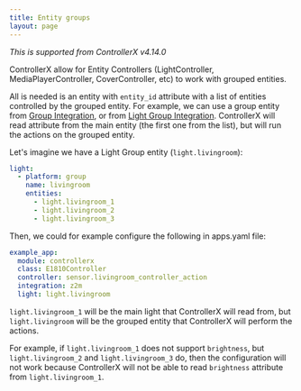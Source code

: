 ```yaml
---
title: Entity groups
layout: page
---
```


_This is supported from ControllerX v4.14.0_

ControllerX allow for Entity Controllers (LightController, MediaPlayerController, CoverController, etc) to work with grouped entities.

All is needed is an entity with `entity_id` attribute with a list of entities controlled by the grouped entity. For example, we can use a group entity from [Group Integration](https://www.home-assistant.io/integrations/group/), or from [Light Group Integration](https://www.home-assistant.io/integrations/light.group/). ControllerX will read attribute from the main entity (the first one from the list), but will run the actions on the grouped entity.

Let's imagine we have a Light Group entity (`light.livingroom`):

```yaml
light:
  - platform: group
    name: livingroom
    entities:
      - light.livingroom_1
      - light.livingroom_2
      - light.livingroom_3
```

Then, we could for example configure the following in apps.yaml file:

```yaml
example_app:
  module: controllerx
  class: E1810Controller
  controller: sensor.livingroom_controller_action
  integration: z2m
  light: light.livingroom
```

`light.livingroom_1` will be the main light that ControllerX will read from, but `light.livingroom` will be the grouped entity that ControllerX will perform the actions.

For example, if `light.livingroom_1` does not support `brightness`, but `light.livingroom_2` and `light.livingroom_3` do, then the configuration will not work because ControllerX will not be able to read `brightness` attribute from `light.livingroom_1`.
